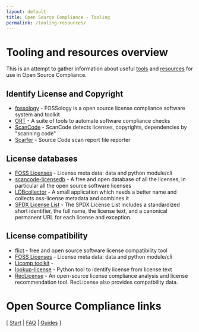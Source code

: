 ```yaml
---
layout: default
title: Open Source Compliance - Tooling
permalink: /tooling-resources/
---
```


# Tooling and resources overview

This is an attempt to gather information about useful [tools](/glossary#osc-tool) and [resources](/glossary#osc-resources) for use in Open Source Compliance.

## Identify License and Copyright

* [fossology](https://www.fossology.org/) - FOSSology is a open source license compliance software system and toolkit
* [ORT](https://github.com/oss-review-toolkit/ort) - A suite of tools to automate software compliance checks
* [ScanCode](https://github.com/aboutcode-org/scancode-toolkit/) - ScanCode detects licenses, copyrights, dependencies by "scanning code" 
* [Scarfer](https://github.com/hesa/scarfer) - Source Code scan report file reporter

## License databases

* [FOSS Licenses](https://github.com/hesa/foss-licenses) - License meta data: data and python module/cli
* [scancode-licensedb](https://scancode-licensedb.aboutcode.org/) - A free and open database of all the licenses, in particular all the open source software licenses
* [LDBcollector](https://github.com/maxhbr/LDBcollector) - A small application which needs a better name and collects oss-license metadata and combines it
* [SPDX License List](https://spdx.org/licenses/) - The SPDX License List includes a standardized short identifier, the full name, the license text, and a canonical permanent URL for each license and exception. 

## License compatibility

* [flict](https://github.com/vinland-technology/flict) -  free and open source software license compatibility tool
* [FOSS Licenses](https://github.com/hesa/foss-licenses) - License meta data: data and python module/cli
* [Licomp toolkit](https://github.com/hesa/licomp-toolkit) - 
* [lookup-license](https://github.com/hesa/lookup-license/) - Python tool to identify license from license text 
* [RecLicense](https://github.com/osslab-pku/RecLicense) - An open-source license compliance analysis and license recommendation tool. RecLicense also provides compatbility data.

# Open Source Compliance links

[ [Start](/) | [FAQ](/faq) | [Guides](/guides) ]
